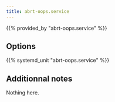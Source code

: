 ```yaml
---
title: abrt-oops.service
---
```


{{% provided_by "abrt-oops.service" %}}

## Options

{{% systemd_unit "abrt-oops.service" %}}

## Additionnal notes

Nothing here.